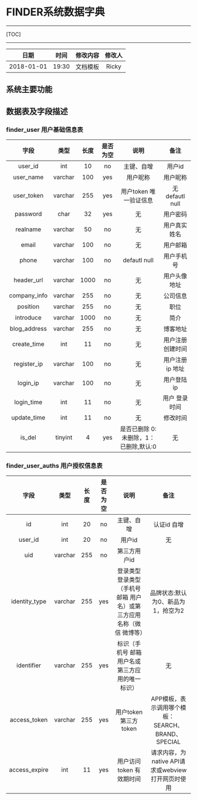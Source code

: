 # FINDER系统数据字典

---

[TOC]

---

|日期|时间|修改内容|修改人|
|:----:|:---:|:--|:-----:|
|2018-01-01|19:30|文档模板|Ricky|

## 系统主要功能


## 数据表及字段描述


### finder_user 用户基础信息表
|字段|类型|长度|是否为空|说明|备注|
|:-:|:-:|:-:|:-:|:--:|:-:|
|user_id|int|10|no|主键、自增|用户id|
|user_name|varchar|100|yes|用户昵称|用户昵称|
|user_token|varchar|255|yes|用户token 唯一验证信息|无 defautl null |
|password|char|32|yes|无|用户密码|
|realname|varchar|50|no|无|用户真实姓名|
|email|varchar|100|no|无|用户邮箱|
|phone|varchar|100|no|defautl null|用户手机号|
|header_url|varchar|1000|no|无|用户头像地址|
|company_info|varchar|255|no|无|公司信息|
|position|varchar|255|no|无|职位|
|introduce|varchar|1000|no|无|简介|
|blog_address|varchar|255|no|无|博客地址|
|create_time|int|11|no|无|用户注册 创建时间|
|register_ip|varchar|100|no|无|用户注册ip 地址|
|login_ip|varchar|100|no|无|用户登陆ip|
|login_time|int|11|no|无|用户 登录时间|
|update_time|int|11|no|无|修改时间|
|is_del|tinyint|4|yes|是否已删除 0:未删除，1：已删除,默认:0|无|


###	finder_user_auths 用户授权信息表
|字段|类型|长度|是否为空|说明|备注|
|:-:|:-:|:-:|:-:|:--:|:-:|
|id|int|20|no|主键、自增|认证id 自增|
|user_id|int|20|no|用户id|无|
|uid|varchar|255|no|第三方用户id||
|identity_type|varchar|255|yes|登录类型 登录类型（手机号 邮箱 用户名）或第三方应用名称（微信 微博等）|品牌状态:默认为0、新品为1，抢空为2|
|identifier|varchar|255|yes|标识（手机号 邮箱 用户名或第三方应用的唯一标识）|无|
|access_token|varchar|255|yes|用户token 第三方token|APP模板，表示调用哪个模板：SEARCH、BRAND、SPECIAL|
|access_expire|int|11|yes|用户访问 token 有效期时间|请求内容，为native API请求或webview打开网页时使用|